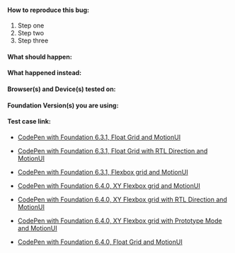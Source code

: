<!-- For replicatable bugs or feature requests GitHub is the right place. The [Foundation Forum](http://foundation.zurb.com/forum) would be a great place to seek some help with general questions or help with your code. There you can reach out to the community to share your insights or ask questions. -->

#### How to reproduce this bug:

1. Step one
2. Step two
3. Step three

#### What should happen:

#### What happened instead:

#### Browser(s) and Device(s) tested on:

#### Foundation Version(s) you are using:

#### Test case link:

<!-- Give us a link to a CodePen or JSFiddle that recreates the issue. -->

- [CodePen with Foundation 6.3.1, Float Grid and MotionUI](http://codepen.io/IamManchanda/pen/LWGZxR)
- [CodePen with Foundation 6.3.1, Float Grid with RTL Direction and MotionUI](http://codepen.io/IamManchanda/pen/bRYOMv)
- [CodePen with Foundation 6.3.1, Flexbox grid and MotionUI](http://codepen.io/IamManchanda/pen/zZrBEv)

- [CodePen with Foundation 6.4.0, XY Flexbox grid and MotionUI](http://codepen.io/IamManchanda/pen/EXbGKJ)
- [CodePen with Foundation 6.4.0, XY Flexbox grid with RTL Direction and MotionUI](http://codepen.io/IamManchanda/pen/qjVLoO)
- [CodePen with Foundation 6.4.0, XY Flexbox grid with Prototype Mode and MotionUI](http://codepen.io/IamManchanda/pen/XgzopG)
- [CodePen with Foundation 6.4.0, Float Grid and MotionUI](http://codepen.io/IamManchanda/pen/qjVLrB)
